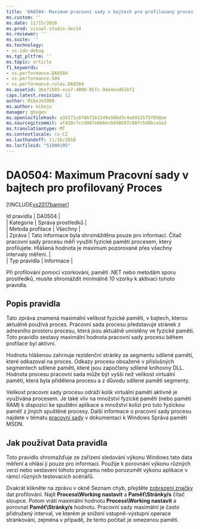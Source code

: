```yaml
---
title: 'DA0504: Maximum pracovní sady v bajtech pro profilovaný proces | Dokumentace Microsoftu'
ms.custom: ''
ms.date: 11/15/2016
ms.prod: visual-studio-dev14
ms.reviewer: ''
ms.suite: ''
ms.technology:
- vs-ide-debug
ms.tgt_pltfrm: ''
ms.topic: article
f1_keywords:
- vs.performance.DA0504
- vs.performance.504
- vs.performance.rules.DA0504
ms.assetid: 36e71603-ece7-4000-85fc-9da4eed61bf2
caps.latest.revision: 12
author: MikeJo5000
ms.author: mikejo
manager: ghogen
ms.openlocfilehash: a39171c8786f3b2149a50bd3c4a6915575f050ae
ms.sourcegitcommit: af428c7ccd007e668ec0dd8697c88fc5d8bca1e2
ms.translationtype: MT
ms.contentlocale: cs-CZ
ms.lasthandoff: 11/16/2018
ms.locfileid: "51800195"
---
```

# <a name="da0504-maximum-working-set-in-bytes-for-the-process-being-profiled"></a>DA0504: Maximum Pracovní sady v bajtech pro profilovaný Proces
[!INCLUDE[vs2017banner](../includes/vs2017banner.md)]

Id pravidla | DA0504 |  
| Kategorie | Správa prostředků |  
| Metoda profilace | Všechny |  
| Zpráva | Tato informace byla shromážděna pouze pro informaci. Čítač pracovní sady procesu měří využití fyzické paměti procesem, který profilujete. Hlášená hodnota je maximum pozorované přes všechny intervaly měření. |  
| Typ pravidla | Informace |  
  
 Při profilování pomocí vzorkování, paměti .NET nebo metodám sporu prostředků, musíte shromáždit minimálně 10 vzorky k aktivaci tohoto pravidla.  
  
## <a name="rule-description"></a>Popis pravidla  
 Tato zpráva znamená maximální velikost fyzické paměti, v bajtech, kterou aktuálně používá proces. Pracovní sada procesu představuje stránek z adresního prostoru procesu, která jsou aktuálně umístěny ve fyzické paměti. Toto pravidlo sestavy maximální hodnota pracovní sady procesu během profilace byl aktivní.  
  
 Hodnotu hlášenou zahrnuje rezidenční stránky ze segmentu sdílené paměti, které odkazoval na proces. Odkazy procesu obsažené v příslušných segmentech sdílené paměti, které jsou započteny sdílené knihovny DLL. Hodnota procesu pracovní sada může být vyšší než velikost virtuální paměti, která byla přidělena procesu a z důvodu sdílené paměti segmenty.  
  
 Velikost pracovní sady procesu odráží kolik virtuální paměti aktivně je využívána procesem. Je také vliv na množství fyzické paměti (nebo paměti RAM) k dispozici ke spuštění aplikace a množství kolizí pro tuto fyzickou paměť z jiných spuštěné procesy. Další informace o pracovní sady procesu najdete v tématu [pracovní sady](http://go.microsoft.com/fwlink/?LinkId=177830) v dokumentaci k Windows Správa paměti MSDN.  
  
## <a name="how-to-use-rule-data"></a>Jak používat Data pravidla  
 Toto pravidlo shromažďuje ze zařízení sledování výkonu Windows tato data měření a ohlásí ji pouze pro informaci. Použije k porovnání výkonu různých verzí nebo sestavení tohoto programu nebo porozumět výkonu aplikace v rámci různých testovacích scénářů.  
  
 Dvakrát klikněte na zprávu v okně Seznam chyb, přejděte [zobrazení značky](../profiling/marks-view.md) dat profilování. Najít **Process\Working nastavit** a **Paměť\Stránky/s** čítač sloupce. Potom vrátí maximální hodnotu **Process\Working nastavit** a porovnat **Paměť\Stránky/s** hodnotu. Pracovní sady maximální je často přidružený interval, ve kterém je snížení vstupně-výstupní operace stránkování, zejména v případě, že tento počítač je omezenou pamětí.



